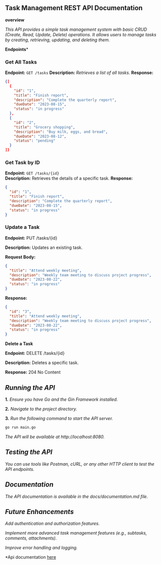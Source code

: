 ## **Task Management REST API Documentation**

**overview**

*This API provides a simple task management system with basic CRUD (Create, Read, Update, Delete) operations. It allows users to manage tasks by creating, retrieving, updating, and deleting them.*


**Endpoints***

### Get All Tasks

**Endpoint:** `GET /tasks`
**Description:** *Retrieves a list of all tasks.*
**Response:**

```json
{[
  {
    "id": "1",
    "title": "Finish report",
    "description": "Complete the quarterly report",
    "dueDate": "2023-08-15",
    "status": "in progress"
  },
  {
    "id": "2",
    "title": "Grocery shopping",
    "description": "Buy milk, eggs, and bread",
    "dueDate": "2023-08-12",
    "status": "pending"
  }
]}
```

### Get Task by ID

**Endpoint:** `GET /tasks/{id}`  
**Description:** Retrieves the details of a specific task.
**Response:**

```json
{
  "id": "1",
  "title": "Finish report",
  "description": "Complete the quarterly report",
  "dueDate": "2023-08-15",
  "status": "in progress"
}
```
### Update a Task

**Endpoint:** PUT /tasks/{id}

**Description:** Updates an existing task.

**Request Body:**

```json
{
  "title": "Attend weekly meeting",
  "description": "Weekly team meeting to discuss project progress",
  "dueDate": "2023-08-22",
  "status": "in progress"
}
```
**Response:**

```json
{
  "id": "3",
  "title": "Attend weekly meeting",
  "description": "Weekly team meeting to discuss project progress",
  "dueDate": "2023-08-22",
  "status": "in progress"
}
```
**Delete a Task**

**Endpoint:** DELETE /tasks/{id}

**Description:** Deletes a specific task.

**Response:** 204 No Content


## *Running the API*

**1.** *Ensure you have Go and the Gin Framework installed.*

**2.** *Navigate to the project directory.*

**3.** *Run the following command to start the API server.*


``` bash
go run main.go
```

*The API will be available at http://localhost:8080.*


## *Testing the API*

*You can use tools like Postman, cURL, or any other HTTP client to test the API endpoints.*

## *Documentation*

*The API documentation is available in the docs/documentation.md file.*

## *Future Enhancements*

*Add authentication and authorization features.*

*Implement more advanced task management features (e.g., subtasks, comments, attachments).*

*Improve error handling and logging.*

*Api documentation [here](https://documenter.getpostman.com/view/31283115/2sA3rwMZof)



